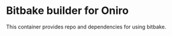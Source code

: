 <!--
SPDX-FileCopyrightText: 2021 Huawei Inc.
SPDX-License-Identifier: Apache-2.0
-->

# Bitbake builder for Oniro

This container provides repo and dependencies for using bitbake.
